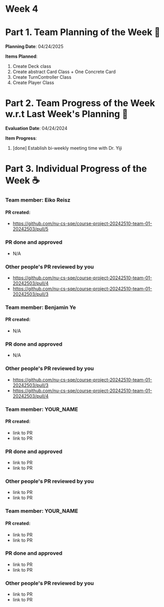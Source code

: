 # Week 4

# Part 1. Team Planning of the Week :ledger:
**Planning Date**: 04/24/2025

**Items Planned**:
1. Create Deck class
2. Create abstract Card Class + One Concrete Card
3. Create TurnController Class
4. Create Player Class

# Part 2. Team Progress of the Week w.r.t Last Week's Planning :green_book:
**Evaluation Date**: 04/24/2024

**Item Progress**:
1. [done] Establish bi-weekly meeting time with Dr. Yiji

# Part 3. Individual Progress of the Week :coffee:

### Team member: Eiko Reisz
#### PR created:
- https://github.com/nu-cs-sqe/course-project-20242510-team-01-20242503/pull/5

### PR done and approved
- N/A

### Other people's PR reviewed by you
- https://github.com/nu-cs-sqe/course-project-20242510-team-01-20242503/pull/4
- https://github.com/nu-cs-sqe/course-project-20242510-team-01-20242503/pull/3


### Team member: Benjamin Ye
#### PR created:
- N/A

### PR done and approved
- N/A

### Other people's PR reviewed by you
- https://github.com/nu-cs-sqe/course-project-20242510-team-01-20242503/pull/3
- https://github.com/nu-cs-sqe/course-project-20242510-team-01-20242503/pull/4



### Team member: YOUR_NAME
#### PR created:
- link to PR
- link to PR

### PR done and approved
- link to PR
- link to PR

### Other people's PR reviewed by you
- link to PR
- link to PR


### Team member: YOUR_NAME
#### PR created:
- link to PR
- link to PR

### PR done and approved
- link to PR
- link to PR

### Other people's PR reviewed by you
- link to PR
- link to PR

